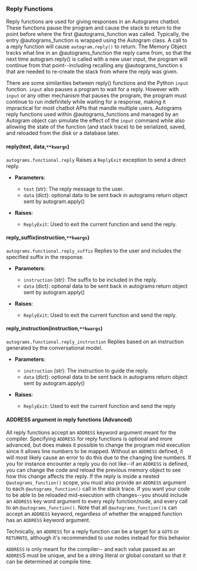 ### Reply Functions


Reply functions are used for giving responses in an Autograms chatbot. These functions pause the program and cause the stack to return to the point before where the first @autograms_function was called. Typically, the entry @autograms_function is wrapped using the Autogram class. A call to a reply function will cause `autogram.reply()` to return. The Memory Object tracks what line in an @autograms_function the reply came from, so that the next time autogram.reply() is called with a new user input, the program will continue from that point--including recalling any @autograms_function s that are needed to re-create the stack from where the reply was given.

There are some similarities between reply() functions and the Python `input` function. `input` also pauses a program to wait for a reply. However with `input` or any other mechanism that pauses the program, the program must continue to run indefinitely while waiting for a response, making it impractical for most chatbot APIs that mandle multiple users. Autograms reply functions used within @autograms_functions and managed by an Autogram object can simulate the effect of the `input` command while also allowing the state of the function (and stack trace) to be serialized, saved, and reloaded from the disk or a database later.



#### **reply(text, data,`**kwargs`)**
`autograms.functional.reply`
Raises a `ReplyExit` exception to send a direct reply.

- **Parameters**:
  - `text` (str): The reply message to the user.
  - `data` (dict): optional data to be sent back in autograms return object sent by autogram.apply()

- **Raises**:
  - `ReplyExit`: Used to exit the current function and send the reply.

#### **reply_suffix(instruction,`**kwargs`)**
`autograms.functional.reply_suffix`
Replies to the user and includes the specified suffix in the response.

- **Parameters**:
  - `instruction` (str): The suffix to be included in the reply.
  - `data` (dict): optional data to be sent back in autograms return object sent by autogram.apply()

- **Raises**:
  - `ReplyExit`: Used to exit the current function and send the reply.

#### **reply_instruction(instruction,`**kwargs`)**
`autograms.functional.reply_instruction`
Replies based on an instruction generated by the conversational model.

- **Parameters**:
  - `instruction` (str): The instruction to guide the reply.
  - `data` (dict): optional data to be sent back in autograms return object sent by autogram.apply()

- **Raises**:
  - `ReplyExit`: Used to exit the current function and send the reply


#### ADDRESS argument in reply functions (Advanced)

All reply functions accept an `ADDRESS` keyword argument meant for the compiler. Specifying `ADDRESS` for reply functions is optional and more advanced, but does makes it possible to change the program mid execution since it allows line numbers to be mapped. Without an `ADDRESS` defined, it will most likely cause an error to do this due to the changing line numbers. If you for instance encounter a reply you do not like--if an `ADDRESS` is defined, you can change the code and reload the previous memory object to see how this change affects the reply. If the reply is inside a nested `@autograms_function()` scope, you must also provide an `ADDRESS` argument to each `@autograms_function()` call in the stack trace. If you want your code to be able to be reloaded mid-execution with changes--you should include an `ADDRESS` key word argument to every reply function/node, and every call to an `@autograms_function()`. Note that all `@autograms_function()`s can accept an `ADDRESS` keyword, regardless of whether the wrapped function has an `ADDRESS` keyword argument.


 Technically, an `ADDRESS` for a reply function can be a target for a `GOTO` or `RETURNTO`, although it's recommended to use nodes instead for this behavior.  


`ADDRESS` is only meant for the compiler-- and each value passed as an `ADDRES`S must be unique, and be a string literal or global constant so that it can be determined at compile time. 